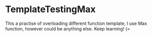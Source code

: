 # TemplateTestingMax
This a practise of overloading different function template,  I use Max function, however could be anything else.  Keep learning! (= 

